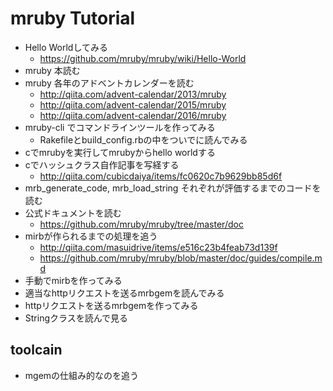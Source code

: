 # mruby Tutorial
* Hello Worldしてみる
  * https://github.com/mruby/mruby/wiki/Hello-World
* mruby 本読む
* mruby 各年のアドベントカレンダーを読む
  * http://qiita.com/advent-calendar/2013/mruby
  * http://qiita.com/advent-calendar/2015/mruby
  * http://qiita.com/advent-calendar/2016/mruby
* mruby-cli でコマンドラインツールを作ってみる
  * Rakefileとbuild_config.rbの中をついでに読んでみる
* cでmrubyを実行してmrubyからhello worldする
* cでハッシュクラス自作記事を写経する
  * http://qiita.com/cubicdaiya/items/fc0620c7b9629bb85d6f
* mrb_generate_code, mrb_load_string それぞれが評価するまでのコードを読む
* 公式ドキュメントを読む
  * https://github.com/mruby/mruby/tree/master/doc
* mirbが作られるまでの処理を追う
  * http://qiita.com/masuidrive/items/e516c23b4feab73d139f
  * https://github.com/mruby/mruby/blob/master/doc/guides/compile.md
* 手動でmirbを作ってみる
* 適当なhttpリクエストを送るmrbgemを読んでみる
* httpリクエストを送るmrbgemを作ってみる
* Stringクラスを読んで見る

## toolcain
* mgemの仕組み的なのを追う
